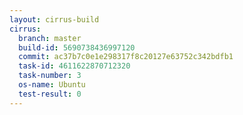 ```yaml
---
layout: cirrus-build
cirrus:
  branch: master
  build-id: 5690738436997120
  commit: ac37b7c0e1e298317f8c20127e63752c342bdfb1
  task-id: 4611622870712320
  task-number: 3
  os-name: Ubuntu
  test-result: 0
---
```

